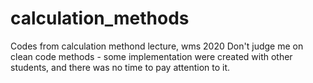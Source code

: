 # calculation_methods
Codes from calculation methond lecture, wms 2020
Don't judge me on clean code methods - some implementation were created with other students, and there was no time to pay attention to it. 
